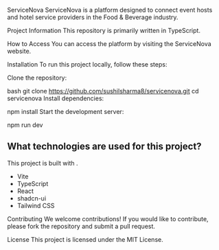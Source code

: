 ServiceNova
ServiceNova is a platform designed to connect event hosts and hotel service providers in the Food & Beverage industry.

Project Information
This repository is primarily written in TypeScript.

How to Access
You can access the platform by visiting the ServiceNova website.

Installation
To run this project locally, follow these steps:

Clone the repository:

bash
git clone https://github.com/sushilsharma8/servicenova.git
cd servicenova
Install dependencies:

npm install
Start the development server:

npm run dev


## What technologies are used for this project?

This project is built with .

- Vite
- TypeScript
- React
- shadcn-ui
- Tailwind CSS

Contributing
We welcome contributions! If you would like to contribute, please fork the repository and submit a pull request.

License
This project is licensed under the MIT License.

